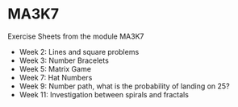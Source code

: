 # MA3K7
Exercise Sheets from the module MA3K7

- Week 2: Lines and square problems
- Week 3: Number Bracelets
- Week 5: Matrix Game
- Week 7: Hat Numbers
- Week 9: Number path, what is the probability of landing on 25?
- Week 11: Investigation between spirals and fractals
